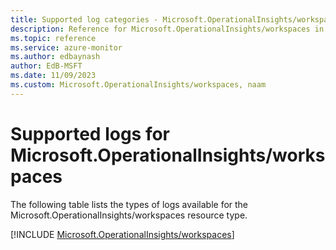 ```yaml
---
title: Supported log categories - Microsoft.OperationalInsights/workspaces
description: Reference for Microsoft.OperationalInsights/workspaces in Azure Monitor Logs.
ms.topic: reference
ms.service: azure-monitor
ms.author: edbaynash
author: EdB-MSFT
ms.date: 11/09/2023
ms.custom: Microsoft.OperationalInsights/workspaces, naam
---
```





# Supported logs for Microsoft.OperationalInsights/workspaces  
The following table lists the types of logs available for the Microsoft.OperationalInsights/workspaces resource type.
  
  
[!INCLUDE [Microsoft.OperationalInsights/workspaces](./includes/microsoft-operationalinsights-workspaces-logs-include.md)]
  
